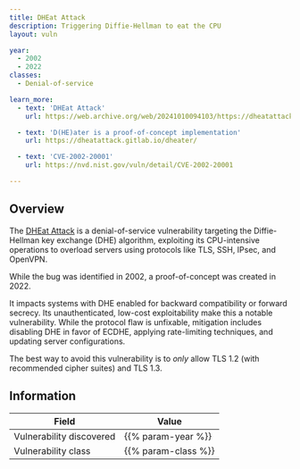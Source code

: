 ```yaml
---
title: DHEat Attack
description: Triggering Diffie-Hellman to eat the CPU
layout: vuln

year:
  - 2002
  - 2022
classes:
  - Denial-of-service

learn_more:
  - text: 'DHEat Attack'
    url: https://web.archive.org/web/20241010094103/https://dheatattack.com/

  - text: 'D(HE)ater is a proof-of-concept implementation'
    url: https://dheatattack.gitlab.io/dheater/

  - text: 'CVE-2002-20001'
    url: https://nvd.nist.gov/vuln/detail/CVE-2002-20001

---
```


## Overview

The [DHEat Attack] is a denial-of-service vulnerability targeting the Diffie-Hellman key exchange (DHE) algorithm, exploiting its CPU-intensive operations to overload servers using protocols like TLS, SSH, IPsec, and OpenVPN.

While the bug was identified in 2002, a proof-of-concept was created in 2022.

It impacts systems with DHE enabled for backward compatibility or forward secrecy. Its unauthenticated, low-cost exploitability make this a notable vulnerability. While the protocol flaw is unfixable, mitigation includes disabling DHE in favor of ECDHE, applying rate-limiting techniques, and updating server configurations.

The best way to avoid this vulnerability is to _only_ allow TLS 1.2 (with recommended cipher suites) and TLS 1.3.

## Information

| Field                    | Value               |
|--------------------------|---------------------|
| Vulnerability discovered | {{% param-year %}}  |
| Vulnerability class      | {{% param-class %}} |

[DHEat Attack]: https://web.archive.org/web/20241010094103/https://dheatattack.com/
